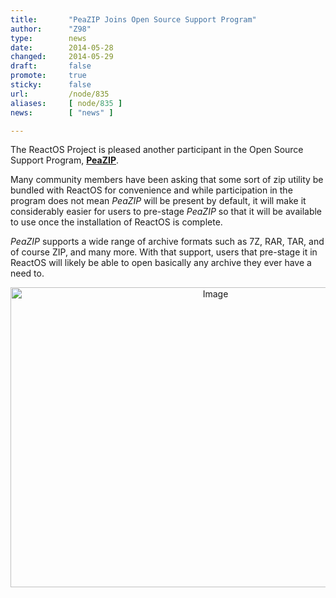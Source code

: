 ```yaml
---
title:       "PeaZIP Joins Open Source Support Program"
author:      "Z98"
type:        news
date:        2014-05-28
changed:     2014-05-29
draft:       false
promote:     true
sticky:      false
url:         /node/835
aliases:     [ node/835 ]
news:        [ "news" ]

---
```


<p>The ReactOS Project is pleased another participant in the Open Source Support Program, <a href="http://peazip.sourceforge.net/"><b>PeaZIP</b></a>.</p><p>Many community members have been asking that some sort of <span class="il">zip</span> utility be bundled with ReactOS for convenience and while participation in the program does not mean <i>PeaZIP</i> will be present by default, it will make it considerably easier for users to pre-stage <i>PeaZIP</i> so that it will be available to use once the installation of ReactOS is complete.</p><p><i>PeaZIP</i> supports a wide range of archive formats such as 7Z, RAR, TAR, and of course ZIP, and many more. With that support, users that pre-stage it in ReactOS will likely be able to open basically any archive they ever have a need to.</p><p style="text-align: center;"><img alt="Image" class="imgp_img" src="/sites/default/files/imagepicker/4801/peazip.png" height="480" width="640"></p>
